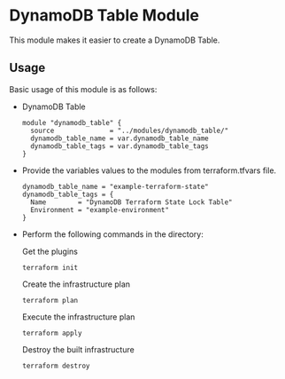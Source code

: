 # DynamoDB Table Module

This module makes it easier to create a DynamoDB Table.

## Usage

Basic usage of this module is as follows:

* DynamoDB Table

  ```hcl
  module "dynamodb_table" {
    source              = "../modules/dynamodb_table/"
    dynamodb_table_name = var.dynamodb_table_name
    dynamodb_table_tags = var.dynamodb_table_tags
  }
  ```

* Provide the variables values to the modules from terraform.tfvars file.

  ```hcl
  dynamodb_table_name = "example-terraform-state"
  dynamodb_table_tags = {
    Name        = "DynamoDB Terraform State Lock Table"
    Environment = "example-environment"
  }
  ```

* Perform the following commands in the directory:

   Get the plugins
   ```
   terraform init
   ``` 
   Create the infrastructure plan
   ```
   terraform plan
   ``` 
   Execute the infrastructure plan
   ```
   terraform apply
   ``` 
   Destroy the built infrastructure
   ```
   terraform destroy
   ``` 
